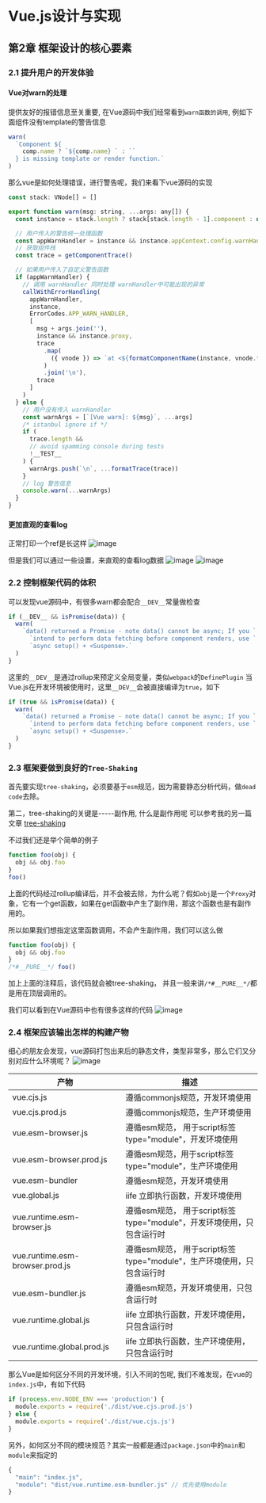 # Vue.js设计与实现


## 第2章 框架设计的核心要素


### 2.1 提升用户的开发体验


#### Vue对warn的处理
提供友好的报错信息至关重要, 在Vue源码中我们经常看到`warn函数的调用`, 例如下面组件没有template的警告信息
```js
warn(
  `Component ${
    comp.name ? `${comp.name} ` : ``
  } is missing template or render function.`
)
```

那么vue是如何处理错误，进行警告呢，我们来看下vue源码的实现
```js
const stack: VNode[] = []

export function warn(msg: string, ...args: any[]) {
  const instance = stack.length ? stack[stack.length - 1].component : null

  // 用户传入的警告统一处理函数
  const appWarnHandler = instance && instance.appContext.config.warnHandler
  // 获取组件栈
  const trace = getComponentTrace()

  // 如果用户传入了自定义警告函数
  if (appWarnHandler) {
    // 调用 warnHandler 同时处理 warnHandler中可能出现的异常
    callWithErrorHandling(
      appWarnHandler,
      instance,
      ErrorCodes.APP_WARN_HANDLER,
      [
        msg + args.join(''),
        instance && instance.proxy,
        trace
          .map(
            ({ vnode }) => `at <${formatComponentName(instance, vnode.type)}>`
          )
          .join('\n'),
        trace
      ]
    )
  } else {
    // 用户没有传入 warnHandler
    const warnArgs = [`[Vue warn]: ${msg}`, ...args]
    /* istanbul ignore if */
    if (
      trace.length &&
      // avoid spamming console during tests
      !__TEST__
    ) {
      warnArgs.push(`\n`, ...formatTrace(trace))
    }
    // log 警告信息
    console.warn(...warnArgs)
  }
}
```

#### 更加直观的查看log

正常打印一个ref是长这样
![image](https://tvax1.sinaimg.cn/large/006vSZ9Ugy1gzhzhifed3j30x804kq47.jpg)

但是我们可以通过一些设置，来直观的查看log数据
![image](https://tva3.sinaimg.cn/large/006vSZ9Ugy1gzhzfr2ti7j30oc0kkq68.jpg)
![image](https://tvax4.sinaimg.cn/large/006vSZ9Ugy1gzhzj4jdhyj30hk0223yo.jpg)



### 2.2 控制框架代码的体积
可以发现vue源码中，有很多warn都会配合`__DEV__`常量做检查
```js
if (__DEV__ && isPromise(data)) {
  warn(
    `data() returned a Promise - note data() cannot be async; If you ` +
      `intend to perform data fetching before component renders, use ` +
      `async setup() + <Suspense>.`
  )
}
```
这里的`__DEV__`是通过rollup来预定义全局变量，类似`webpack`的`DefinePlugin`
当Vue.js在开发环境被使用时，这里`__DEV__`会被直接编译为`true`，如下
```js
if (true && isPromise(data)) {
  warn(
    `data() returned a Promise - note data() cannot be async; If you ` +
      `intend to perform data fetching before component renders, use ` +
      `async setup() + <Suspense>.`
  )
}
```


### 2.3 框架要做到良好的`Tree-Shaking`
首先要实现`tree-shaking`，必须要基于`esm`规范，因为需要静态分析代码，做`dead code`去除。

第二，tree-shaking的关键是-----副作用, 什么是副作用呢
可以参考我的另一篇文章 [tree-shaking](/frontend/webpack/tree-shaking原理.html#什么是tree-shaking)

不过我们还是举个简单的例子

```js
function foo(obj) {
  obj && obj.foo
}
foo()
```
上面的代码经过rollup编译后，并不会被去除，为什么呢？假如`obj`是一个`Proxy`对象，它有一个get函数，如果在get函数中产生了副作用，那这个函数也是有副作用的。

所以如果我们想指定这里函数调用，不会产生副作用，我们可以这么做
```js
function foo(obj) {
  obj && obj.foo
}
/*#__PURE__*/ foo()
```
加上上面的注释后，该代码就会被tree-shaking， 并且一般来讲`/*#__PURE__*/`都是用在顶层调用的。



我们可以看到在Vue源码中也有很多这样的代码
![image](https://tva1.sinaimg.cn/large/006vSZ9Ugy1gzi032242xj30ic02y3zz.jpg)


### 2.4 框架应该输出怎样的构建产物
细心的朋友会发现，vue源码打包出来后的静态文件，类型非常多，那么它们又分别对应什么环境呢？
![image](https://tvax3.sinaimg.cn/large/006vSZ9Ugy1gzi05x28dsj30dy07ddgk.jpg)

|产物|描述|
|---|---|
|vue.cjs.js|遵循commonjs规范，开发环境使用|
|vue.cjs.prod.js|遵循commonjs规范，生产环境使用|
|vue.esm-browser.js|遵循esm规范， 用于script标签type="module"，开发环境使用|
|vue.esm-browser.prod.js|遵循esm规范，用于script标签type="module"，生产环境使用|
|vue.esm-bundler|遵循esm规范，开发环境使用|
|vue.global.js|iife 立即执行函数，开发环境使用|
|vue.runtime.esm-browser.js|遵循esm规范， 用于script标签type="module"，开发环境使用，只包含运行时|
|vue.runtime.esm-browser.prod.js|遵循esm规范， 用于script标签type="module"，生产环境使用，只包含运行时|
|vue.esm-bundler.js|遵循esm规范，开发环境使用，只包含运行时|
|vue.runtime.global.js|iife 立即执行函数，开发环境使用，只包含运行时|
|vue.runtime.global.prod.js|iife 立即执行函数，生产环境使用，只包含运行时|


那么Vue是如何区分不同的开发环境，引入不同的包呢, 我们不难发现，在vue的`index.js`中，有如下代码
```js
if (process.env.NODE_ENV === 'production') {
  module.exports = require('./dist/vue.cjs.prod.js')
} else {
  module.exports = require('./dist/vue.cjs.js')
}
```

另外，如何区分不同的模块规范？其实一般都是通过`package.json`中的`main`和`module`来指定的
```js
{
  "main": "index.js",
  "module": "dist/vue.runtime.esm-bundler.js" // 优先使用module
}
```

